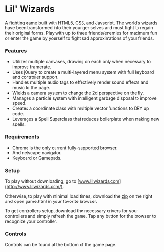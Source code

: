 Lil' Wizards
=====

A fighting game built with HTML5, CSS, and Javscript.
The world's wizards have been transformed into their younger selves and must fight to regain their original forms.
Play with up to three friends/enemies for maximum fun or enter the game by yourself to fight sad approximations of your friends.

### Features

-	Utilizes multiple canvases, drawing on each only when necessary to improve framerate.
-	Uses jQuery to create a multi-layered menu system with full keyboard and controller support.
-	Handles multiple audio tags to effectively render sound effects and music to the page.
-	Wields a camera system to change the 2d perspective on the fly.
- Manages a particle system with intelligent garbage disposal to improve speed.
-	Creates a coordinate class with multiple vector functions to DRY up code.
-	Leverages a Spell Superclass that reduces boilerplate when making new spells.

### Requirements

-	Chrome is the only current fully-supported browser.
- And netscape navigator.
- Keyboard or Gamepads.

### Setup

To play without downloading, go to [www.lilwizards.com](http://www.lilwizards.com/).

Otherwise, to play with minimal load times, download the [zip](https://github.com/mdoliner/LilWizards/archive/master.zip) on the right and open game.html in your favorite browser.

To get controllers setup, download the necessary drivers for your controllers and simply refresh the game. Tap any button for the browser to recognize your controller.

### Controls

Controls can be found at the bottom of the game page.
